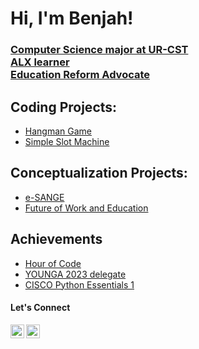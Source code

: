 <h1>Hi, I'm Benjah!</h1>
<h3>
<a href="https://github.com/benjah05">Computer Science major at UR-CST</a> <br/> <a href="www.linkedin.com/in/benjamine-senzele-54335a28b">ALX learner</a> <br/><a href="www.linkedin.com/in/benjamine-senzele-54335a28b">Education Reform Advocate</a></h1>
</h3>

<h2>Coding Projects: </h2>

  - [Hangman Game](https://github.com/benjah05/Hangman-game-Python-)
  - [Simple Slot Machine](https://github.com/benjah05/Hangman-game-Python-)
  
<h2>Conceptualization Projects: </h2>

  - [e-SANGE](https://docs.google.com/presentation/d/19ePCaPnshBCRwliAev_lPmEHiLf9rR_V5GxPfMMZymo/edit?usp=sharing)
  - [Future of Work and Education](https://youngaworld.com/youthdelegate/)

    
<h2>Achievements</h2>

- [Hour of Code](https://studio.code.org/c/2140190002)
- [YOUNGA 2023 delegate](https://drive.google.com/file/d/1kQjaDX3JF5Zy3Uy3Gtab_1_wZukRAipZ/view)
- [CISCO Python Essentials 1](https://skillsforall.com/profile?tab=badges)

<h4> Let's Connect </h4>

[<img align="left" alt="Benjah | LinkedIn" width="22px" src="https://cdn.jsdelivr.net/npm/simple-icons@v3/icons/linkedin.svg" />][linkedin]
[<img align="left" alt="Benjah | Instagram" width="22px" src="https://cdn.jsdelivr.net/npm/simple-icons@v3/icons/instagram.svg" />][instagram]


[instagram]: https://www.instagram.com/_senzele_/
[linkedin]: www.linkedin.com/in/benjamine-senzele-54335a28b

